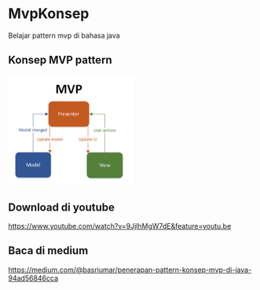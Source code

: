 # MvpKonsep
Belajar pattern mvp di bahasa java

## Konsep MVP pattern 
<img src="https://github.com/basriumar12/MvpKonsep/blob/master/img/1.png" width="256"/>&nbsp;

## Download di youtube 
https://www.youtube.com/watch?v=9JjlhMgW7dE&feature=youtu.be

## Baca di medium
https://medium.com/@basriumar/penerapan-pattern-konsep-mvp-di-java-94ad56846cca
